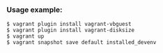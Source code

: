 ### Usage example:

```Shell
$ vagrant plugin install vagrant-vbguest
$ vagrant plugin install vagrant-disksize
$ vagrant up
$ vagrant snapshot save default installed_devenv
